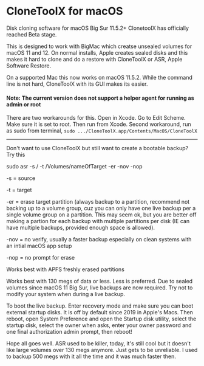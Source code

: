 # CloneToolX for macOS
Disk cloning software for macOS Big Sur 11.5.2+
ClonetoolX has officially reached Beta stage.

This is designed to work with BigMac which creatse unsealed volumes for macOS 11 and 12. On normal installs, Apple creates sealed disks and this makes it hard to clone and do a restore with CloneToolX or ASR, Apple Software Restore.

On a supported Mac this now works on macOS 11.5.2. 
While the command line is not hard, CloneToolX with its GUI makes its easier. 


#### Note: The current version does not support a helper agent for running as admin or root
There are two workarounds for this. Open in Xcode. Go to Edit Scheme. Make sure it is set to root. Then run from Xcode.
Second workaround, run as sudo from terminal, `sudo .../CloneToolX.app/Contents/MacOS/CloneToolX`
_____

Don't want to use CloneToolX but still want to create a bootable backup? Try this

sudo asr -s / -t /Volumes/nameOfTarget -er -nov -nop

-s = source

-t = target

-er = erase target partition (always backup to a partition, recommend not backing up to a volume group, cuz you can only have one live backup per a single volume group on a partition. This may seem ok, but you are better off making a partion for each backup with multiple partitions per disk (IE can have multiple backups, provided enough space is allowed).

-nov = no verify, usually a faster backup especially on clean systems with an intial macOS app setup

-nop = no prompt for erase

Works best with APFS freshly erased partitions

Works best with 130 megs of data or less. Less is preferred. Due to sealed volumes since macOS 11 Big Sur, live backups are now required. Try not to modify your system when during a live backup.

To boot the live backup. Enter recovery mode and make sure you can boot external startup disks. It is off by default since 2019 in Apple's Macs. Then reboot, open System Preference and open the Startup disk utility, select the startup disk, select the owner when asks, enter your owner password and one final authorization admin prompt, then reboot!

Hope all goes well. ASR used to be killer, today, it's still cool but it doesn't like large volumes over 130 megs anymore. Just gets to be unreliable. I used to backup 500 megs with it all the time and it was much faster then.
